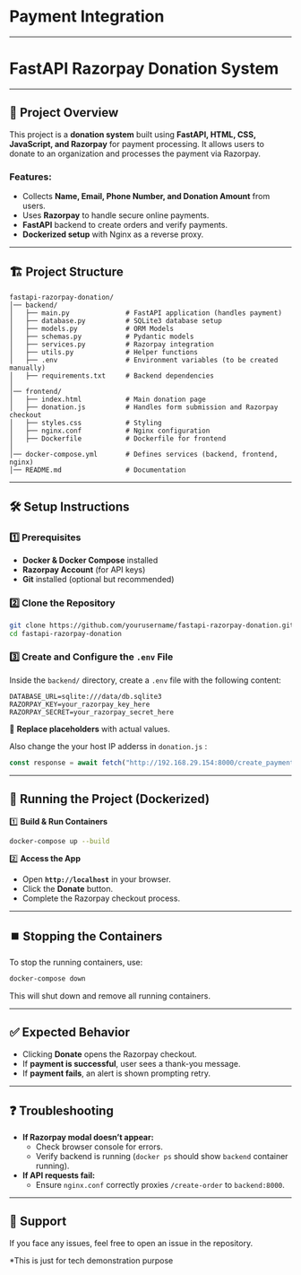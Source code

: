 # Payment Integration
---
# FastAPI Razorpay Donation System
---
## 📌 Project Overview
This project is a **donation system** built using **FastAPI, HTML, CSS, JavaScript, and Razorpay** for payment processing. It allows users to donate to an organization and processes the payment via Razorpay.

### Features:
- Collects **Name, Email, Phone Number, and Donation Amount** from users.
- Uses **Razorpay** to handle secure online payments.
- **FastAPI** backend to create orders and verify payments.
- **Dockerized setup** with Nginx as a reverse proxy.

---

## 🏗️ Project Structure
```
fastapi-razorpay-donation/
│── backend/
│   ├── main.py              # FastAPI application (handles payment)
│   ├── database.py          # SQLite3 database setup
│   ├── models.py            # ORM Models
│   ├── schemas.py           # Pydantic models
│   ├── services.py          # Razorpay integration
│   ├── utils.py             # Helper functions
│   ├── .env                 # Environment variables (to be created manually)
│   ├── requirements.txt     # Backend dependencies
│
│── frontend/
│   ├── index.html           # Main donation page
│   ├── donation.js          # Handles form submission and Razorpay checkout
│   ├── styles.css           # Styling
│   ├── nginx.conf           # Nginx configuration
│   ├── Dockerfile           # Dockerfile for frontend
│
│── docker-compose.yml       # Defines services (backend, frontend, nginx)
│── README.md                # Documentation
```

---

## 🛠️ Setup Instructions

### 1️⃣ Prerequisites
- **Docker & Docker Compose** installed
- **Razorpay Account** (for API keys)
- **Git** installed (optional but recommended)

### 2️⃣ Clone the Repository
```sh
git clone https://github.com/yourusername/fastapi-razorpay-donation.git
cd fastapi-razorpay-donation
```

### 3️⃣ Create and Configure the `.env` File
Inside the `backend/` directory, create a `.env` file with the following content:
```
DATABASE_URL=sqlite:///data/db.sqlite3
RAZORPAY_KEY=your_razorpay_key_here
RAZORPAY_SECRET=your_razorpay_secret_here
```
🔹 **Replace placeholders** with actual values.

Also change the your host IP adderss in `donation.js` :
```js
const response = await fetch("http://192.168.29.154:8000/create_payment/", {  // replace this `http://192.168.29.154:8000` with your host of backend running machine

```
---

## 🚀 Running the Project (Dockerized)
1️⃣ **Build & Run Containers**
```sh
docker-compose up --build
```
2️⃣ **Access the App**
- Open **`http://localhost`** in your browser.
- Click the **Donate** button.
- Complete the Razorpay checkout process.

---

## ⏹️ Stopping the Containers
To stop the running containers, use:
```sh
docker-compose down
```
This will shut down and remove all running containers.

---

## ✅ Expected Behavior
- Clicking **Donate** opens the Razorpay checkout.
- If **payment is successful**, user sees a thank-you message.
- If **payment fails**, an alert is shown prompting retry.

---

## ❓ Troubleshooting
- **If Razorpay modal doesn’t appear:**
  - Check browser console for errors.
  - Verify backend is running (`docker ps` should show `backend` container running).
- **If API requests fail:**
  - Ensure `nginx.conf` correctly proxies `/create-order` to `backend:8000`.

---

## 📧 Support
If you face any issues, feel free to open an issue in the repository.





*This is just for tech demonstration purpose

